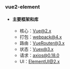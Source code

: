 
### vue2-element

- #### 主要框架和库
  - 核心：[Vue@2.x](https://cn.vuejs.org/v2/guide/)
  - 打包：[webpack@4.x](https://webpack.js.org/concepts/)
  - 路由：[VueRouter@3.x](https://router.vuejs.org/zh/)
  - 状态：[Vuex@3.x](https://vuex.vuejs.org/zh/)
  - 请求：[axios@0.18.0](https://github.com/axios/axios)
  - UI：[ElementUI@2.x](https://element.eleme.io/)   
```
